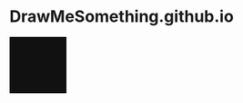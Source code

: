 # DrawMeSomething.github.io


[![img]][link]


[img]: scripts/test.svg

[link]: https://shayneintsu.github.io/DrawMeSomething.github.io/